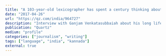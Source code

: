 ```yaml
---
title: "A 103-year-old lexicographer has spent a century thinking about one of India’s oldest languages"
date: "2017-04-26"
url: "https://qz.com/india/964727"
description: "Interview with Ganjam Venkatasubbaiah about his long life of studying Kannada."
publication: "Quartz"
medium: "profile"
categories: ["journalism", "writing"]
tags: ["language", "india", "kannada"]
external: true
---
```

